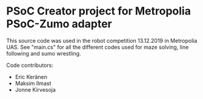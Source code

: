 # PSoC Creator project for Metropolia PSoC-Zumo adapter
This source code was used in the robot competition 13.12.2019 in Metropolia UAS.
See "main.cs" for all the different codes used for maze solving, line following and sumo wrestling.

Code contributors:
* Eric Keränen
* Maksim Ilmast
* Jonne Kirvesoja
